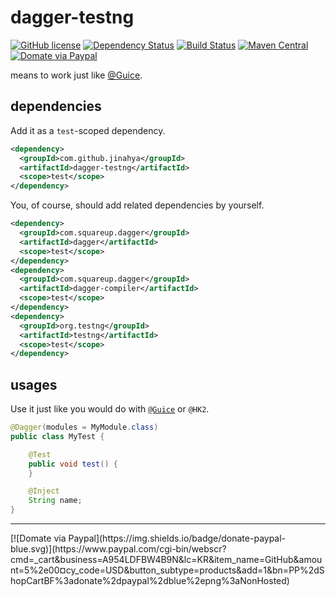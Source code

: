 # dagger-testng
[![GitHub license](https://img.shields.io/github/license/jinahya/dagger-testng.svg)](http://www.apache.org/licenses/LICENSE-2.0)
[![Dependency Status](https://www.versioneye.com/user/projects/56694ea643cfea0032000073/badge.svg)](https://www.versioneye.com/user/projects/56694ea643cfea0032000073)
[![Build Status](https://travis-ci.org/jinahya/dagger-testng.svg)](https://travis-ci.org/jinahya/dagger-testng)
[![Maven Central](https://img.shields.io/maven-central/v/com.github.jinahya/dagger-testng.svg)](http://search.maven.org/#search%7Cga%7C1%7Ca%3A%22dagger-testng%22)
[![Domate via Paypal](https://img.shields.io/badge/donate-paypal-blue.svg)](https://www.paypal.com/cgi-bin/webscr?cmd=_cart&business=A954LDFBW4B9N&lc=KR&item_name=GitHub&amount=5%2e00&currency_code=USD&button_subtype=products&add=1&bn=PP%2dShopCartBF%3adonate%2dpaypal%2dblue%2epng%3aNonHosted)

means to work just like [@Guice](http://testng.org/javadoc/org/testng/annotations/Guice.html).
## dependencies
Add it as a `test`-scoped dependency.
```xml
<dependency>
  <groupId>com.github.jinahya</groupId>
  <artifactId>dagger-testng</artifactId>
  <scope>test</scope>
</dependency>
```
You, of course, should add related dependencies by yourself.
```xml
<dependency>
  <groupId>com.squareup.dagger</groupId>
  <artifactId>dagger</artifactId>
  <scope>test</scope>
</dependency>
<dependency>
  <groupId>com.squareup.dagger</groupId>
  <artifactId>dagger-compiler</artifactId>
  <scope>test</scope>
</dependency>
<dependency>
  <groupId>org.testng</groupId>
  <artifactId>testng</artifactId>
  <scope>test</scope>
</dependency>
```
## usages
Use it just like you would do with [`@Guice`](http://testng.org/javadoc/org/testng/annotations/Guice.html) or `@HK2`.
~~~java
@Dagger(modules = MyModule.class)
public class MyTest {

    @Test
    public void test() {
    }

    @Inject
    String name;
}
~~~
<hr/>
[![Domate via Paypal](https://img.shields.io/badge/donate-paypal-blue.svg)](https://www.paypal.com/cgi-bin/webscr?cmd=_cart&business=A954LDFBW4B9N&lc=KR&item_name=GitHub&amount=5%2e00&currency_code=USD&button_subtype=products&add=1&bn=PP%2dShopCartBF%3adonate%2dpaypal%2dblue%2epng%3aNonHosted)
